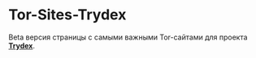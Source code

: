 # Tor-Sites-Trydex
Beta версия страницы с самыми важными Tor-сайтами для проекта [**Trydex**](https://github.com/f5ociety/Trydex). 
